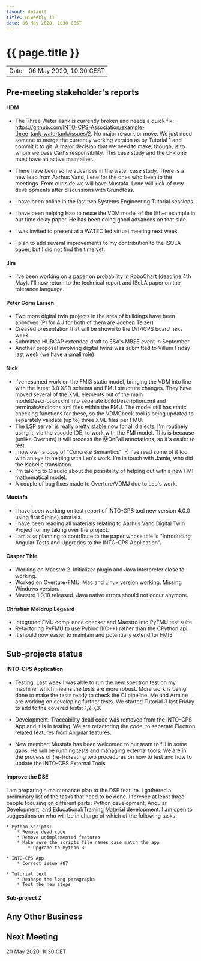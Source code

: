 ```yaml
---
layout: default
title: Biweekly 17
date: 06 May 2020, 1030 CEST
---
```


<script src="https://code.jquery.com/jquery-1.11.1.min.js">
</script>
<script src="/javascripts/edit.js"></script>
<script>setEditButonNm();</script>

# {{ page.title }}

|||
|---|---|
| Date | 06 May 2020, 10:30 CEST |


## Pre-meeting stakeholder's reports

<!-- Please keep in mind that the minutes are publicly available.-->

#### HDM
  
* The Three Water Tank is currently broken and needs a quick fix:
  <https://github.com/INTO-CPS-Association/example-three_tank_watertank/issues/2>. 
  No major rework or move. We just need somene to merge the currently working version
  as by Tutorial 1 and commit it to git. A major decision that we need to make, though,
  is to whom we pass Carl's responsibility. This case study and the LFR one must
  have an active maintainer.

* There have been some advances in the water case study. There is a new lead from
  Aarhus Vand, Lene for the ones who been to the meetings. From our side we will 
  have Mustafa. Lene will kick-of new developments after discussions with Grundfoss.
 
* I have been online in the last two Systems Engineering Tutorial sessions.

* I have been helping  Hao to reuse the VDM model of the Ether example in our time 
delay paper. He has been doing good advances on that side.

* I was invited to present at a WATEC led virtual meeting next week.

* I plan to add several improvements to my contribution to the ISOLA paper, but 
  I did not find the time yet.


#### Jim
* I've been working on a paper on probability in RoboChart (deadline 4th May). I'll now return to the technical report and ISoLA paper on the tolerance language.

#### Peter Gorm Larsen
* Two more digital twin projects in the area of buildings have been approved (PI for AU for both of them are Jochen Teizer) 
* Creased presentation that will be shown to the DiT4CPS board next week
* Submitted HUBCAP extended draft to ESA's MBSE event in September
* Another proposal involving digital twins was submitted to Villum Friday last week (we have a small role)

#### Nick
* I've resumed work on the FMI3 static model, bringing the VDM into line with the latest 3.0 XSD schema and FMU structure changes. They have moved several of the XML elements out of the main modelDescription.xml into separate buildDescription.xml and terminalsAndIcons.xml files within the FMU. The model still has static checking functions for these, so the VDMCheck tool is being updated to separately validate (up to) three XML files per FMU.
* The LSP server is really pretty stable now for all dialects. I'm routinely using it, via the vscode IDE, to work with the FMI model. This is because (unlike Overture) it will process the @OnFail annotations, so it's easier to test.
* I now own a copy of "Concrete Semantics" :-) I've read some of it too, with an eye to helping with Leo's work. I'm in touch with Jamie, who did the Isabelle translation.
* I'm talking to Claudio about the possibility of helping out with a new FMI mathematical model.
* A couple of bug fixes made to Overture/VDMJ due to Leo's work.

#### Mustafa
*  I have been working on test report of INTO-CPS tool new version 4.0.0 using first 9(nine) tutorials.
*  I have been reading all materials relating to Aarhus Vand Digital Twin Project for my taking over the project.
*  I am also planning to contribute to the paper whose title is "Introducing Angular Tests and Upgrades to the
   INTO-CPS Application".

#### Casper Thle
* Working on Maestro 2. Initializer plugin and Java Interpreter close to working.
* Worked on Overture-FMU. Mac and Linux version working. Missing Windows version.
* Maestro 1.0.10 released. Java native errors should not occur anymore.

#### Christian Møldrup Legaard
* Integrated FMU compliance checker and Maestro into PyFMU test suite.
* Refactoring PyFMU to use Pybind11(C++) rather than the CPython api.
* It should now easier to maintain and potentially extend for FMI3

## Sub-projects status


#### INTO-CPS Application

* Testing: Last week I was able to run the new spectron test on my machine, 
  which means the tests are more robust. More work is being done to make the 
  tests ready to check the CI pipeline. Me and Armine are working on developing
  further tests.  We started Tutorial 3 last Friday to add to the covered
  tests: 1,2,7,3.

* Development: Traceability dead code was removed from the INTO-CPS App and it is in 
  testing. We are refactoring the code, to separate Electron related features
  from Angular features.
    
* New member: Mustafa has been welcomed to our team to fill in some gaps. He 
  will be running tests and managing external tools. We are in the process of
  (re-)/creating two procedures on how to test and how to update the INTO-CPS 
  External Tools

  
#### Improve the DSE  

I am preparing a maintenance plan to the DSE feature. I gathered a preliminary
list of the tasks that need to be done. I foresee at least three people
focusing on different parts: Python development, Angular Development, and 
Educational/Training Material development. I am open to suggestions on who will
be in charge of which of the following tasks.

	* Python Scripts:
		* Remove dead code
		* Remove unimplemented features
		* Make sure the scripts file names case match the app
    		* Upgrade to Python 3
		 
	* INTO-CPS App
		* Correct issue #87

	* Tutorial text 
		* Reshape the long paragraphs
		* Test the new steps


#### Sub-project Z

##  Any Other Business

Next Meeting
------------

20 May 2020, 1030 CET


<div id="edit_page_div"></div>
